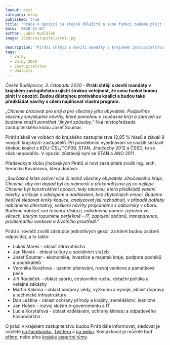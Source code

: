 ```yaml
---
layout: post
category: blog
published: true
title: 'Práce v opozici je stejně důležitá a svou funkci budeme plnit i tam, pomůžeme také v současné krizi, říkají Jihočeští Piráti'
date: '2020-11-03'
author: Luboš Kudláček
image: 2020/zastupitelstvo1.jpg

description: 'Piráti chtějí s devíti mandáty v krajském zastupitelstvu ujistit širokou veřejnost, že svou funkci budou plnit i v opozici. Budou důstojnou protiváhou koalici a budou také předkládat návrhy s cílem naplňovat vlastní program.'
tags:
  - Volby
  - Volby 2020
  - Zastupitelstvo
  - Události
---
```

*České Budějovice, 3. listopadu 2020 -* **Piráti chtějí s devíti mandáty v krajském zastupitelstvu ujistit širokou veřejnost, že svou funkci budou plnit i v opozici. 
Budou důstojnou protiváhou koalici a budou také předkládat návrhy s cílem naplňovat vlastní program.**

*„Chceme pracovat pro kraj a pro všechny jeho obyvatele. Podpoříme všechny smysluplné návrhy, které pomohou v současné krizi a 
zároveň se budeme snažit pomáhat i jinými způsoby,“* říká místopředseda zastupitelského klubu Josef Soumar.

Piráti získali ve volbách do krajského zastupitelstva 12,85 % hlasů a získali 9 nových krajských zastupitelů. Při povolebním vyjednávání 
se snažili sestavit širokou koalici s KDU-ČSL/TOP09, STAN, Jihočechy 2012 a ČSSD, to se však nepodařilo. V opozici zůstávají nyní se STAN a ANO 2011.

Předsedkyní klubu jihočeských Pirátů si noví zastupitelé zvolili Ing. arch. Veroniku Kovářovou, která dodává:

*„Současná krize ovlivní více či méně všechny obyvatele Jihočeského kraje. Chceme, aby ten dopad byl co nejmenší a 
překonali jsme jej co nejlépe. Chceme být konstruktivní opozicí, tedy takovou, která předkládá vlastní návrhy, kritizuje 
s odstupem a nadhledem, bez zbytečných emocí. Budeme bedlivě sledovat kroky koalice, analyzovat její rozhodnutí, v případě 
potřeby nabídneme alternativy, veškeré návrhy projednáme s odborníky v oboru. Budeme nabízet svá řešení k diskuzi, nabídneme pomoc 
zejména ve věcech, kterým rozumíme perfektně - IT, zapojení občanů, transparence, problematiku venkova a životního prostředí.”* 

Piráti si rovněž zvolili zástupce jednotlivých gescí, za které budou osobně odpovídat, a to takto:

  - Lukáš Mareš - oblast zdravotnictví
  - Jan Novák - oblast kultury a sociálních služeb
  - Josef Soumar - ekonomika, investice a majetek kraje, podpora podniků a podnikatelů
  - Veronika Kovářová - územní plánování, rozvoj venkova a památková péče
  - Jiří Roubíček - oblast sportu, cestovního ruchu, dotační politika a veřejné zakázky
  - Martin Kákona - oblast podpory vědy, výzkumu a vývoje, oblast dopravy a technické infrastruktury
  - Dan Leština - oblast ochrany přírody a krajiny, zemědělství, lesnictví
  - Jan Hošek - rozvoj služeb e-governmentu a IT
  - Lucie Korytářová - oblast vzdělávání, ochrany klimatu a odpadového hospodářství 

O práci v krajském zastupitelstvu budou Piráti dále informovat, sledovat je můžete 
[na Facebooku](https://www.facebook.com/pirati.jck), 
[Twitteru](https://twitter.com/PiratiJcK) a 
[na webu](https://jihocesky.pirati.cz/). Kontaktovat je můžete buď [přímo](https://jihocesky.pirati.cz/lide/), 
nebo přes [krajské expertní týmy](https://jihocesky.pirati.cz/pripoj-se/).   

